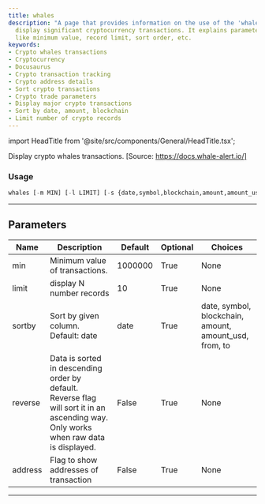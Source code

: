 ```yaml
---
title: whales
description: "A page that provides information on the use of the 'whales' feature to"
  display significant cryptocurrency transactions. It explains parameters for customization
  like minimum value, record limit, sort order, etc.
keywords:
- Crypto whales transactions
- Cryptocurrency
- Docusaurus
- Crypto transaction tracking
- Crypto address details
- Sort crypto transactions
- Crypto trade parameters
- Display major crypto transactions
- Sort by date, amount, blockchain
- Limit number of crypto records
---
```


import HeadTitle from '@site/src/components/General/HeadTitle.tsx';

<HeadTitle title="crypto/onchain/whales - Reference | OpenBB Terminal Docs" />

Display crypto whales transactions. [Source: https://docs.whale-alert.io/]

### Usage

```python
whales [-m MIN] [-l LIMIT] [-s {date,symbol,blockchain,amount,amount_usd,from,to}] [-r] [-a]
```

---

## Parameters

| Name | Description | Default | Optional | Choices |
| ---- | ----------- | ------- | -------- | ------- |
| min | Minimum value of transactions. | 1000000 | True | None |
| limit | display N number records | 10 | True | None |
| sortby | Sort by given column. Default: date | date | True | date, symbol, blockchain, amount, amount_usd, from, to |
| reverse | Data is sorted in descending order by default. Reverse flag will sort it in an ascending way. Only works when raw data is displayed. | False | True | None |
| address | Flag to show addresses of transaction | False | True | None |

---
